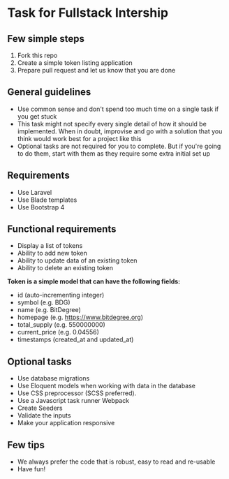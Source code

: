 # Task for Fullstack Intership

## Few simple steps

1. Fork this repo
2. Create a simple token listing application
3. Prepare pull request and let us know that you are done

## General guidelines

* Use common sense and don't spend too much time on a single task if you get stuck
* This task might not specify every single detail of how it should be implemented. When in doubt, improvise and go with a solution that you think would work best for a project like this
* Optional tasks are not required for you to complete. But if you're going to do them, start with them as they require some extra initial set up

## Requirements

* Use Laravel
* Use Blade templates
* Use Bootstrap 4

## Functional requirements

* Display a list of tokens
* Ability to add new token
* Ability to update data of an existing token
* Ability to delete an existing token

**Token is a simple model that can have the following fields:**
* id (auto-incrementing integer)
* symbol (e.g. BDG)
* name (e.g. BitDegree)
* homepage (e.g. https://www.bitdegree.org)
* total_supply (e.g. 550000000)
* current_price (e.g. 0.04556)
* timestamps (created_at and updated_at)

## Optional tasks

* Use database migrations
* Use Eloquent models when working with data in the database
* Use CSS preprocessor (SCSS preferred).
* Use a Javascript task runner Webpack
* Create Seeders
* Validate the inputs
* Make your application responsive

## Few tips
- We always prefer the code that is robust, easy to read and re-usable
- Have fun!
